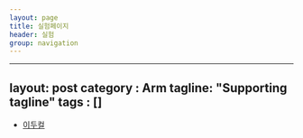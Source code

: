 ```yaml
---
layout: page
title: 실험페이지
header: 실험
group: navigation
---
```


---
layout: post
category : Arm
tagline: "Supporting tagline"
tags : []
---

* [이두컬](https://www.youtube.com/watch?v=ja54GNbcxaQ)
